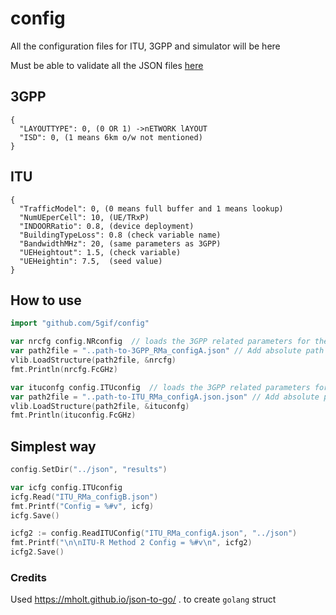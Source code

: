 # config
All the configuration files for ITU, 3GPP and simulator will be here

Must be able to validate all the JSON files [here](https://jsonlint.com/) 


## 3GPP
```
{
  "LAYOUTTYPE": 0, (0 OR 1) ->nETWORK lAYOUT
  "ISD": 0, (1 means 6km o/w not mentioned)
}
```


## ITU
```
{
  "TrafficModel": 0, (0 means full buffer and 1 means lookup)
  "NumUEperCell": 10, (UE/TRxP)
  "INDOORRatio": 0.8, (device deployment)
  "BuildingTypeLoss": 0.8 (check variable name)
  "BandwidthMHz": 20, (same parameters as 3GPP)
  "UEHeightout": 1.5, (check variable)
  "UEHeightin": 7.5,  (seed value)
}
```

## How to use 

``` go
import "github.com/5gif/config"
```

``` go
var nrcfg config.NRconfig  // loads the 3GPP related parameters for the RURAL Evaluation Config. A (of ITU-R/WP5D)
var path2file = "..path-to-3GPP_RMa_configA.json" // Add absolute path to the json file
vlib.LoadStructure(path2file, &nrcfg)
fmt.Println(nrcfg.FcGHz)

var ituconfg config.ITUconfig  // loads the 3GPP related parameters for the RURAL Evaluation Config. A (of ITU-R/WP5D)
var path2file = "..path-to-ITU_RMa_configA.json.json" // Add absolute path to the json file
vlib.LoadStructure(path2file, &ituconfg)
fmt.Println(ituconfig.FcGHz)

```


## Simplest way
``` go
config.SetDir("../json", "results")

var icfg config.ITUconfig
icfg.Read("ITU_RMa_configB.json")
fmt.Printf("Config = %#v", icfg)
icfg.Save()

icfg2 := config.ReadITUConfig("ITU_RMa_configA.json", "../json")
fmt.Printf("\n\nITU-R Method 2 Config = %#v\n", icfg2)
icfg2.Save()
```

### Credits
Used https://mholt.github.io/json-to-go/ . to create `golang` struct
